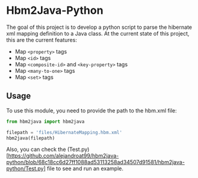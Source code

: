 # Hbm2Java-Python

The goal of this project is to develop a python script to parse the hibernate xml mapping definition to a Java class. At the current state
of this project, this are the current features:

- Map `<property>` tags
- Map `<id>` tags
- Map `<composite-id>` and `<key-property>` tags
- Map `<many-to-one>` tags
- Map `<set>` tags

## Usage

To use this module, you need to provide the path to the hbm.xml file:

```python
from hbm2java import hbm2java

filepath = 'files/HibernateMapping.hbm.xml'
hbm2java(filepath)

```

Also, you can check the (Test.py)[https://github.com/alejandroat99/hbm2java-python/blob/68c18cc6d27ff1088ad53113258ad34507d91581/hbm2java-python/Test.py] file 
to see and run an example.
